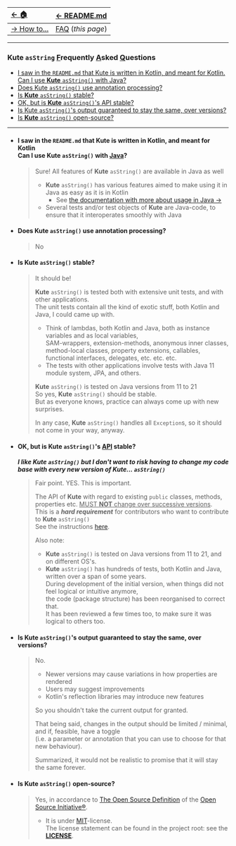 | [← 🏠](../../)                           | [← README.md](../../README.md) |
|:-----------------------------------------|:-------------------------------|
| [→ How to...](../../md/howto/0-howto.md) | [FAQ]()  (<i>this page</i>)    |

<hr>

### Kute `asString` <u>F</u>requently <u>A</u>sked <u>Q</u>uestions

* [I saw in the `README.md` that Kute is written in Kotlin, and meant for Kotlin. <br> Can I use **Kute** `asString()` with <u>Java</u>?](#i-saw-in-the-readmemd-that-kute-is-written-in-kotlin-and-meant-for-kotlin-can-i-use-kute-asstring-with-java)
* [Does Kute `asString()` use annotation processing?](#does-kute-asstring-use-annotation-processing)
* [Is **Kute** `asString()` stable?](#is-kute-asstring-stable)
* [OK, but is **Kute** `asString()`'s <u>API</u> stable?](#ok-but-is-kute-asstrings-api-stable)
* [Is Kute `asString()`'s output guaranteed to stay the same, over versions?](#is-kute-asstrings-output-guaranteed-to-stay-the-same-over-versions)
* [Is **Kute** `asString()` open-source?](#is-kute-asstring-open-source)

<hr>

* #### I saw in the `README.md` that Kute is written in Kotlin, and meant for Kotlin <br> Can I use **Kute** `asString()` with <u>Java</u>?
  > Sure! All features of **Kute** `asString()` are available in Java as well<br>
  > * **Kute** `asString()` has various features aimed to make using it in Java as easy as it is in Kotlin
  >    * See [the documentation with more about usage in Java →]((#use-asstring-from-java-))
  > * Several tests and/or test objects of **Kute** are Java-code, to ensure that it interoperates smoothly with Java

* #### Does Kute `asString()` use annotation processing?
  > No

* #### Is **Kute** `asString()` stable?
  > It should be!
  > 
  > **Kute** `asString()` is tested both with extensive unit tests, and with other applications.<br>
  > The unit tests contain all the kind of exotic stuff, both Kotlin and Java, I could came up with.
  > 
  > * Think of lambdas, both Kotlin and Java, both as instance variables and as local variables,<br>
  > SAM-wrappers, extension-methods, anonymous inner classes, method-local classes, property extensions, callables, functional interfaces, delegates, etc. etc. etc.
  > * The tests with other applications involve tests with Java 11 module system, JPA, and others.
  > 
  > **Kute** `asString()` is tested on Java versions from 11 to 21 <br>
  > So yes, **Kute** `asString()` should be stable.<br>
  > But as everyone knows, practice can always come up with new surprises.<br>
  > 
  > In any case, **Kute** `asString()` handles all `Exception`s, so it should not come in your way, anyway.

* #### OK, but is **Kute** `asString()`'s <u>API</u> stable?

  _**I like Kute `asString()` but I don't want to risk having to change my code base with every new version of **Kute**... `asString()`**_
  > Fair point. YES. This is important.
  > 
  > The API of **Kute** with regard to existing `public` classes, methods, properties etc. <u>MUST **NOT** change over successive versions</u>.<br>
  > This is a **_hard requirement_** for contributors who want to contribute to **Kute** `asString()`<br>
  > See the instructions [here](../howto/contribute/contribute.md).
  > 
  > Also note:
  > * **Kute** `asString()` is tested on Java versions from 11 to 21, and on different OS's.
  > * **Kute** `asString()` has hundreds of tests, both Kotlin and Java, written over a span of some years.<br>
  >   During development of the initial version, when things did not feel logical or intuitive anymore,<br>
  > the code (package structure) has been reorganised to correct that.<br>
  > It has been reviewed a few times too, to make sure it was logical to others too.

* #### Is Kute `asString()`'s output guaranteed to stay the same, over versions?
  > No.
  > * Newer versions may cause variations in how properties are rendered
  > * Users may suggest improvements
  > * Kotlin's reflection libraries may introduce new features
  > 
  > So you shouldn't take the current output for granted.
  >
  > That being said, changes in the output should be limited / minimal, and if, feasible, have a toggle<br>
  > (i.e. a parameter or annotation that you can use to choose for that new behaviour).
  >
  > Summarized, it would not be realistic to promise that it will stay the same forever.

* #### Is **Kute** `asString()` open-source?
  > Yes, in accordance to [The Open Source Definition](https://opensource.org/osd/) of the [Open Source Initiative®](https://opensource.org/osd/).
  > * It is under [MIT](https://opensource.org/license/mit/)-license.<br>
      The license statement can be found in the project root: see the **[LICENSE](../../LICENSE)**.
